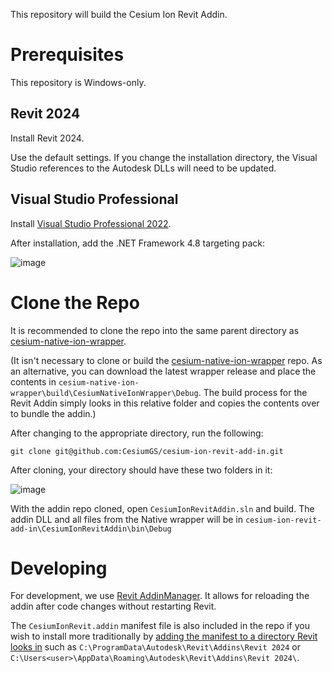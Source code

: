 This repository will build the Cesium Ion Revit Addin. 

#  Prerequisites

This repository is Windows-only.

## Revit 2024

Install Revit 2024.

Use the default settings. If you change the installation directory, the Visual Studio references to the Autodesk DLLs will need to be updated.

## Visual Studio Professional

Install [Visual Studio Professional 2022](https://visualstudio.microsoft.com/downloads).

After installation, add the .NET Framework 4.8 targeting pack:

![image](https://github.com/user-attachments/assets/e98dee83-46b8-400d-acf6-5e5b4615fccd)

# Clone the Repo 

It is recommended to clone the repo into the same parent directory as [cesium-native-ion-wrapper](https://github.com/CesiumGS/cesium-native-ion-wrapper). 

(It isn't necessary to clone or build the [cesium-native-ion-wrapper](https://github.com/CesiumGS/cesium-native-ion-wrapper) repo. As an alternative, you can download the latest wrapper release and place the contents in `cesium-native-ion-wrapper\build\CesiumNativeIonWrapper\Debug`.
The build process for the Revit Addin simply looks in this relative folder and copies the contents over to bundle the addin.)

After changing to the appropriate directory, run the following:
```
git clone git@github.com:CesiumGS/cesium-ion-revit-add-in.git
```
After cloning, your directory should have these two folders in it:

![image](https://github.com/user-attachments/assets/5e47a21b-a4e5-4173-9fb5-d4f927875d9a)

With the addin repo cloned, open `CesiumIonRevitAddin.sln` and build. The addin DLL and all files from the Native wrapper will be in `cesium-ion-revit-add-in\CesiumIonRevitAddin\bin\Debug`

# Developing

For development, we use [Revit AddinManager](https://github.com/chuongmep/RevitAddInManager). It allows for reloading the addin after code changes without restarting Revit.


The `CesiumIonRevit.addin` manifest file is also included in the repo if you wish to install more traditionally by [adding the manifest to a directory Revit looks in](https://help.autodesk.com/view/RVT/2024/ENU/?guid=Revit_API_Revit_API_Developers_Guide_Introduction_Add_In_Integration_Add_in_Registration_html) such as `C:\ProgramData\Autodesk\Revit\Addins\Revit 2024` or `C:\Users<user>\AppData\Roaming\Autodesk\Revit\Addins\Revit 2024\`.
